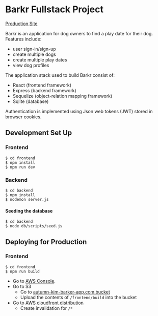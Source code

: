 # Barkr Fullstack Project

[Production Site](http://autumn-kim-barkr-app.com/)

Barkr is an application for dog owners to find a play date for their dog. Features include:
+ user sign-in/sign-up
+ create multiple dogs
+ create multiple play dates
+ view dog profiles

The application stack used to build Barkr consist of:
+ React (frontend framework)
+ Express (backend framework)
+ Sequelize (object-relation mapping framework)
+ Sqlite (database)

Authentication is implemented using Json web tokens (JWT) stored in browser cookies.

## Development Set Up

### Frontend

```plaintext
$ cd frontend
$ npm install
$ npm run dev
```


### Backend

```plaintext
$ cd backend
$ npm install
$ nodemon server.js
```

#### Seeding the database

```plaintext
$ cd backend
$ node db/scripts/seed.js
```

## Deploying for Production

### Frontend

```
$ cd frontend
$ npm run build
```

+ Go to [AWS Console](https://us-east-1.console.aws.amazon.com/console/home?).
+ Go to S3
  + Go to [autumn-kim-barker-app.com bucket](https://s3.console.aws.amazon.com/s3/buckets/autumn-kim-barkr-app.com)
  + Upload the contents of `/frontend/build` into the bucket
+ Go to [AWS cloudfront distribution](https://us-east-1.console.aws.amazon.com/cloudfront/v3/home?region=us-east-1#/distributions/E10HTH6ICIZE57)
  + Create invalidation for `/*`